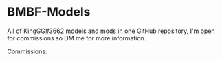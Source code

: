 # BMBF-Models
All of KingGG#3662 models and mods in one GitHub repository, I'm open for commissions so DM me for more information.

Commissions:

